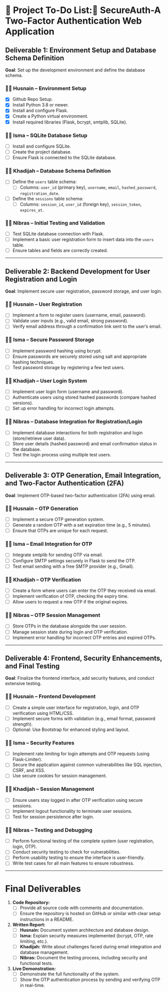# 🚀 Project To-Do List:🔐 SecureAuth-A Two-Factor Authentication Web Application

## Deliverable 1: Environment Setup and Database Schema Definition
**Goal**: Set up the development environment and define the database schema.

### 👨‍💻 Husnain – Environment Setup
- [x] Github Repo Setup.
- [x] Install Python 3.8 or newer.
- [x] Install and configure Flask.
- [x] Create a Python virtual environment.
- [x] Install required libraries (Flask, bcrypt, smtplib, SQLite).

### 👩‍💻 Isma – SQLite Database Setup
- [ ] Install and configure SQLite.
- [ ] Create the project database.
- [ ] Ensure Flask is connected to the SQLite database.

### 👩‍💻 Khadijah – Database Schema Definition
- [ ] Define the `users` table schema:
  - [ ] Columns: `user_id` (primary key), `username`, `email`, `hashed_password`, `registration_date`.
- [ ] Define the `sessions` table schema:
  - [ ] Columns: `session_id`, `user_id` (foreign key), `session_token`, `expires_at`.

### 👨‍💻 Nibras – Initial Testing and Validation
- [ ] Test SQLite database connection with Flask.
- [ ] Implement a basic user registration form to insert data into the `users` table.
- [ ] Ensure tables and fields are correctly created.

---

## Deliverable 2: Backend Development for User Registration and Login
**Goal**: Implement secure user registration, password storage, and user login.

### 👨‍💻 Husnain – User Registration
- [ ] Implement a form to register users (username, email, password).
- [ ] Validate user inputs (e.g., valid email, strong password).
- [ ] Verify email address through a confirmation link sent to the user’s email.

### 👩‍💻 Isma – Secure Password Storage
- [ ] Implement password hashing using bcrypt.
- [ ] Ensure passwords are securely stored using salt and appropriate hashing techniques.
- [ ] Test password storage by registering a few test users.

### 👩‍💻 Khadijah – User Login System
- [ ] Implement user login form (username and password).
- [ ] Authenticate users using stored hashed passwords (compare hashed versions).
- [ ] Set up error handling for incorrect login attempts.

### 👨‍💻 Nibras – Database Integration for Registration/Login
- [ ] Implement database interactions for both registration and login (store/retrieve user data).
- [ ] Store user details (hashed password) and email confirmation status in the database.
- [ ] Test the login process using multiple test users.

---

## Deliverable 3: OTP Generation, Email Integration, and Two-Factor Authentication (2FA)
**Goal**: Implement OTP-based two-factor authentication (2FA) using email.

### 👨‍💻 Husnain – OTP Generation
- [ ] Implement a secure OTP generation system.
- [ ] Generate a random OTP with a set expiration time (e.g., 5 minutes).
- [ ] Ensure that OTPs are unique for each request.

### 👩‍💻 Isma – Email Integration for OTP
- [ ] Integrate smtplib for sending OTP via email.
- [ ] Configure SMTP settings securely in Flask to send the OTP.
- [ ] Test email sending with a free SMTP provider (e.g., Gmail).

### 👩‍💻 Khadijah – OTP Verification
- [ ] Create a form where users can enter the OTP they received via email.
- [ ] Implement verification of OTP, checking the expiry time.
- [ ] Allow users to request a new OTP if the original expires.

### 👨‍💻 Nibras – OTP Session Management
- [ ] Store OTPs in the database alongside the user session.
- [ ] Manage session state during login and OTP verification.
- [ ] Implement error handling for incorrect OTP entries and expired OTPs.

---

## Deliverable 4: Frontend, Security Enhancements, and Final Testing
**Goal**: Finalize the frontend interface, add security features, and conduct extensive testing.

### 👨‍💻 Husnain – Frontend Development
- [ ] Create a simple user interface for registration, login, and OTP verification using HTML/CSS.
- [ ] Implement secure forms with validation (e.g., email format, password strength).
- [ ] Optional: Use Bootstrap for enhanced styling and layout.

### 👩‍💻 Isma – Security Features
- [ ] Implement rate limiting for login attempts and OTP requests (using Flask-Limiter).
- [ ] Secure the application against common vulnerabilities like SQL injection, CSRF, and XSS.
- [ ] Use secure cookies for session management.

### 👩‍💻 Khadijah – Session Management
- [ ] Ensure users stay logged in after OTP verification using secure sessions.
- [ ] Implement logout functionality to terminate user sessions.
- [ ] Test for session persistence after login.

### 👨‍💻 Nibras – Testing and Debugging
- [ ] Perform functional testing of the complete system (user registration, login, OTP).
- [ ] Conduct security testing to check for vulnerabilities.
- [ ] Perform usability testing to ensure the interface is user-friendly.
- [ ] Write test cases for all main features to ensure robustness.

---

# Final Deliverables

1. **Code Repository:**
   - [ ] Provide all source code with comments and documentation.
   - [ ] Ensure the repository is hosted on GitHub or similar with clear setup instructions in a README.

2. **Written Report:**
   - [ ] **Husnain:** Document system architecture and database design.
   - [ ] **Isma:** Explain security measures implemented (bcrypt, OTP, rate limiting, etc.).
   - [ ] **Khadijah:** Write about challenges faced during email integration and database management.
   - [ ] **Nibras:** Document the testing process, including security and functional tests.

3. **Live Demonstration:**
   - [ ] Demonstrate the full functionality of the system.
   - [ ] Show the OTP authentication process by sending and verifying OTP in real-time.

